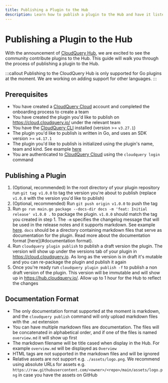```yaml
---
title: Publishing a Plugin to the Hub
description: Learn how to publish a plugin to the Hub and have it listed in https://hub.cloudquery.io/
---
```


# Publishing a Plugin to the Hub

With the announcement of [CloudQuery Hub](blog/announcing-cloudquery-new-hub), we are excited to see the community contribute plugins to the Hub. This guide will walk you through the process of publishing a plugin to the Hub.

:::callout
Publishing to the CloudQuery Hub is only supported for Go plugins at the moment. We are working on adding support for other languages.
:::

## Prerequisites

- You have created a [CloudQuery Cloud](https://cloud.cloudquery.io/) account and completed the onboarding process to create a team
- You have created the plugin you'd like to publish on https://cloud.cloudquery.io/ under the relevant team
- You have the [CloudQuery CLI](https://cloudquery.io/docs/cli/installation) installed (version >= `v3.27.1`)
- The plugin you'd like to publish is written in Go, and uses an SDK version >= `v4.17.1`
- The plugin you'd like to publish is initialized using the plugin's name, team and kind. See example [here](https://github.com/cloudquery/cloudquery/blob/b7ef6f6ed8948272a429f35614fa28559397227a/plugins/source/test/resources/plugin/plugin.go#L15)
- You are authenticated to [CloudQuery Cloud](https://cloud.cloudquery.io/) using the `cloudquery login` command

## Publishing a Plugin

1. (Optional, recommended) In the root directory of your plugin repository run `git tag v1.0.0` to tag the version you're about to publish (replace `v1.0.0` with the version you'd like to publish)
2. (Optional, recommended) Run `git push origin v1.0.0` to push the tag
3. Run `go run main.go package --docs-dir docs -m 'feat: Initial release' v1.0.0 .` to package the plugin. `v1.0.0` should match the tag you created in step 1. The `-m` specifies the changelog message that will be used in the release notes and it supports markdown. See example [here](https://hub.cloudquery.io/plugins/source/cloudquery/alicloud/v4.0.14/versions). `docs` should be a directory containing markdown files that serve as documentation for the plugin. Read more about the documentation format [here](#documentation format).
4. Run `cloudquery plugin publish` to publish a draft version the plugin. The version will show up under the versions tab of your plugin in <https://cloud.cloudquery.io>. As long as the version is in draft it's mutable and you can re-package the plugin and publish it again
5. Once you're ready run `cloudquery plugin publish -f` to publish a non draft version of the plugin. This version will be immutable and will show up in <https://hub.cloudquery.io/>. Allow up to 1 hour for the Hub to reflect the changes

## Documentation Format

- The only documentation format supported at the moment is markdown, and the `cloudquery publish` command will only upload markdown files with the `.md` extension
- You can have multiple markdown files are documentation. The files will be concatenated in alphabetical order, and if one of the files is named `overview.md` it will show up first
- The markdown filename will be title cased when display in the Hub. For example `overview.md` will be displayed as `Overview`
- HTML tags are not supported in the markdown files and will be ignored
- Relative assets are not support e.g. `./assets/logo.png`. We recommend using absolute URLs for assets e.g. `https://raw.githubusercontent.com/<owner>/<repo>/main/assets/logo.png` in case you have the assets on GitHub